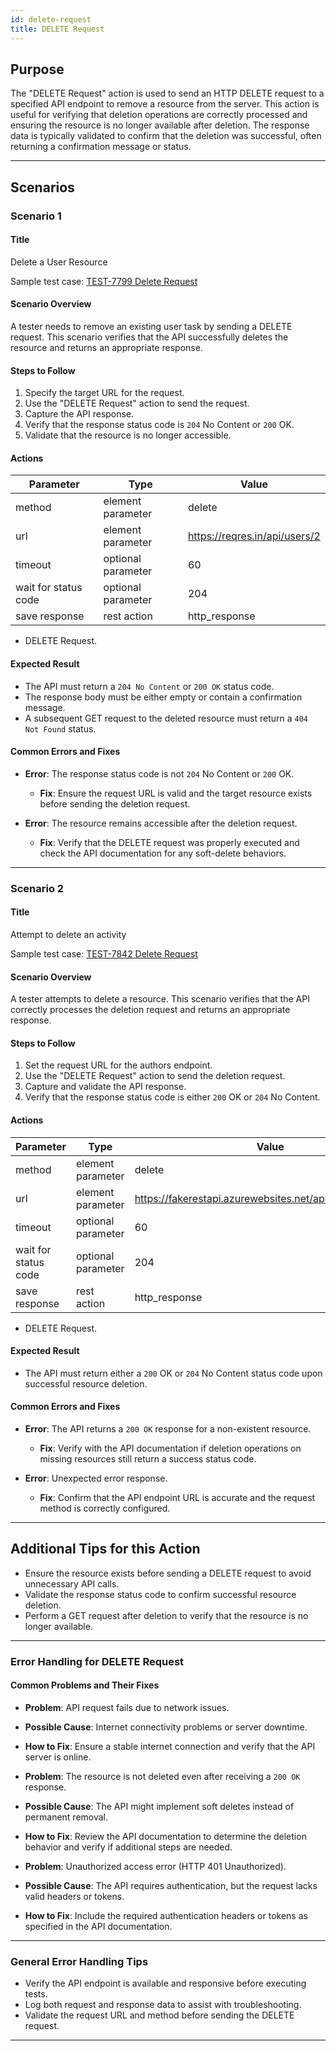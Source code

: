 ```yaml
---
id: delete-request
title: DELETE Request
---
```


## Purpose
The "DELETE Request" action is used to send an HTTP DELETE request to a specified API endpoint to remove a resource from the server. This action is useful for verifying that deletion operations are correctly processed and ensuring the resource is no longer available after deletion. The response data is typically validated to confirm that the deletion was successful, often returning a confirmation message or status.

---

## Scenarios

### Scenario 1

#### Title
Delete a User Resource

Sample test case: [TEST-7799 Delete Request](https://zeuz.zeuz.ai/Home/ManageTestCases/Edit/TEST-7799/)

#### Scenario Overview
A tester needs to remove an existing user task by sending a DELETE request. This scenario verifies that the API successfully deletes the resource and returns an appropriate response.

#### Steps to Follow
1. Specify the target URL for the request.
2. Use the "DELETE Request" action to send the request.
3. Capture the API response.
4. Verify that the response status code is `204` No Content or `200` OK.
5. Validate that the resource is no longer accessible.

#### Actions

| Parameter            | Type               | Value                                 |
| -------------------- | ------------------ | ------------------------------------- |
| method               | element parameter  | delete                               |
| url                  | element parameter  | https://reqres.in/api/users/2       |
| timeout              | optional parameter | 60                                   |
| wait for status code | optional parameter | 204                                  |
| save response        | rest action        | http_response                        |

- DELETE Request.

#### Expected Result
- The API must return a `204 No Content` or `200 OK` status code.
- The response body must be either empty or contain a confirmation message.
- A subsequent GET request to the deleted resource must return a `404 Not Found` status.

#### Common Errors and Fixes
- **Error**: The response status code is not `204` No Content or `200` OK.
  - **Fix**: Ensure the request URL is valid and the target resource exists before sending the deletion request.

- **Error**: The resource remains accessible after the deletion request.
  - **Fix**: Verify that the DELETE request was properly executed and check the API documentation for any soft-delete behaviors.

---

### Scenario 2

#### Title
Attempt to delete an activity

Sample test case: [TEST-7842 Delete Request](https://zeuz.zeuz.ai/Home/ManageTestCases/Edit/TEST-7842/)

#### Scenario Overview
A tester attempts to delete a resource. This scenario verifies that the API correctly processes the deletion request and returns an appropriate response.

#### Steps to Follow
1. Set the request URL for the authors endpoint.
2. Use the "DELETE Request" action to send the deletion request.
3. Capture and validate the API response.
4. Verify that the response status code is either `200` OK or `204` No Content.

#### Actions

| Parameter            | Type               | Value                                 |
| -------------------- | ------------------ | ------------------------------------- |
| method               | element parameter  | delete                               |
| url                  | element parameter  | https://fakerestapi.azurewebsites.net/api/v1/Activities/30    |
| timeout              | optional parameter | 60                                   |
| wait for status code | optional parameter | 204                                  |
| save response        | rest action        | http_response                        |

- DELETE Request.

#### Expected Result
- The API must return either a `200` OK or `204` No Content status code upon successful resource deletion.

#### Common Errors and Fixes
- **Error**: The API returns a `200 OK` response for a non-existent resource.
  - **Fix**: Verify with the API documentation if deletion operations on missing resources still return a success status code.

- **Error**: Unexpected error response.
  - **Fix**: Confirm that the API endpoint URL is accurate and the request method is correctly configured.

---

## Additional Tips for this Action
- Ensure the resource exists before sending a DELETE request to avoid unnecessary API calls.
- Validate the response status code to confirm successful resource deletion.
- Perform a GET request after deletion to verify that the resource is no longer available.

---

### Error Handling for DELETE Request

#### Common Problems and Their Fixes
- **Problem**: API request fails due to network issues.  
- **Possible Cause**: Internet connectivity problems or server downtime.  
- **How to Fix**: Ensure a stable internet connection and verify that the API server is online.


- **Problem**: The resource is not deleted even after receiving a `200 OK` response.  
- **Possible Cause**: The API might implement soft deletes instead of permanent removal.  
- **How to Fix**: Review the API documentation to determine the deletion behavior and verify if additional steps are needed.


- **Problem**: Unauthorized access error (HTTP 401 Unauthorized).  
- **Possible Cause**: The API requires authentication, but the request lacks valid headers or tokens.  
- **How to Fix**: Include the required authentication headers or tokens as specified in the API documentation.

---

### General Error Handling Tips
- Verify the API endpoint is available and responsive before executing tests.
- Log both request and response data to assist with troubleshooting.
- Validate the request URL and method before sending the DELETE request.

---



